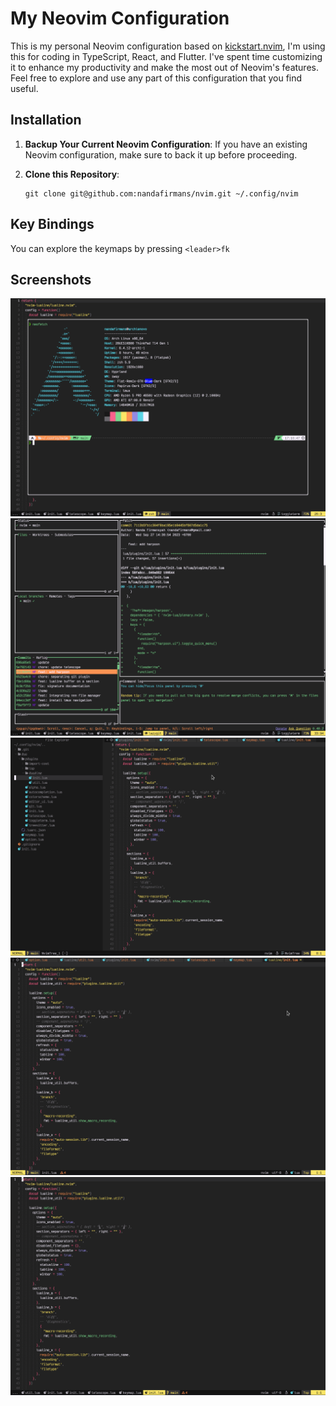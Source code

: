 # My Neovim Configuration

This is my personal Neovim configuration based on [kickstart.nvim](https://github.com/nvim-lua/kickstart.nvim), I'm using this for coding in TypeScript, React, and Flutter. I've spent time customizing it to enhance my productivity and make the most out of Neovim's features. Feel free to explore and use any part of this configuration that you find useful.

## Installation

1. **Backup Your Current Neovim Configuration**: If you have an existing Neovim configuration, make sure to back it up before proceeding.

2. **Clone this Repository**:

   ```shell
   git clone git@github.com:nandafirmans/nvim.git ~/.config/nvim
   ```

## Key Bindings

You can explore the keymaps by pressing `<leader>fk`

## Screenshots

![ss1](https://raw.githubusercontent.com/nandafirmans/nvim/main/assets/1.png)
![ss2](https://raw.githubusercontent.com/nandafirmans/nvim/main/assets/2.png)
![ss3](https://raw.githubusercontent.com/nandafirmans/nvim/main/assets/3.png)
![ss4](https://raw.githubusercontent.com/nandafirmans/nvim/main/assets/4.png)
![ss5](https://raw.githubusercontent.com/nandafirmans/nvim/main/assets/5.png)
